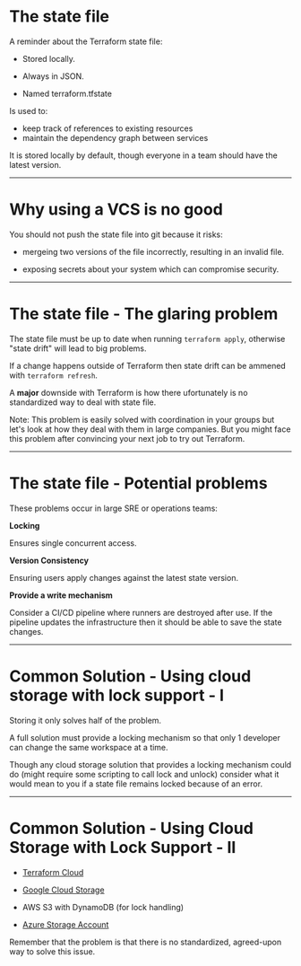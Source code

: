 # The state file

A reminder about the Terraform state file:

- Stored locally.

- Always in JSON. 

- Named terraform.tfstate

Is used to:

* keep track of references to existing resources 
* maintain the dependency graph between services

It is stored locally by default, though everyone in a team should have the latest version.

---

# Why using a VCS is no good

You should not push the state file into git because it risks:

* mergeing two versions of the file incorrectly, resulting in an invalid file.

* exposing secrets about your system which can compromise security.

---

# The state file - The glaring problem

The state file must be up to date when running `terraform apply`, otherwise "state drift" will lead to big problems. 

If a change happens outside of Terraform then state drift can be ammened with `terraform refresh`.

A **major** downside with Terraform is how there ufortunately is no standardized way to deal with state file. 

Note: This problem is easily solved with coordination in your groups but let's look at how they deal with them in large companies. But you might face this problem after convincing your next job to try out Terraform. 

---

# The state file - Potential problems

These problems occur in large SRE or operations teams:

**Locking**

Ensures single concurrent access. 

**Version Consistency**

Ensuring users apply changes against the latest state version.

**Provide a write mechanism**

Consider a CI/CD pipeline where runners are destroyed after use. If the pipeline updates the infrastructure then it should be able to save the state changes.

---

# Common Solution - Using cloud storage with lock support - I

Storing it only solves half of the problem. 

A full solution must provide a locking mechanism so that only 1 developer can change the same workspace at a time. 

Though any cloud storage solution that provides a locking mechanism could do (might require some scripting to call lock and unlock) consider what it would mean to you if a state file remains locked because of an error. 

---

# Common Solution - Using Cloud Storage with Lock Support - II

- [Terraform Cloud](https://www.hashicorp.com/products/terraform?product_intent=terraform)

- [Google Cloud Storage](https://cloud.google.com/docs/terraform/resource-management/store-state)

- AWS S3 with DynamoDB (for lock handling)

- [Azure Storage Account](https://learn.microsoft.com/en-us/azure/developer/terraform/store-state-in-azure-storage?tabs=azure-cli#4-understand-state-locking)

Remember that the problem is that there is no standardized, agreed-upon way to solve this issue. 